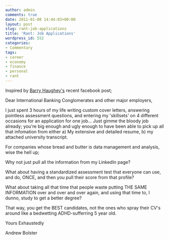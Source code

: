 ```yaml
---
author: admin
comments: true
date: 2011-01-08 14:44:03+00:00
layout: post
slug: rant-job-applications
title: 'Rant: Job Applications'
wordpress_id: 552
categories:
- Commentary
tags:
- career
- economy
- finance
- personal
- rant
---
```


Inspired by [Barry Haughey's](http://www.facebook.com/profile.php?id=533924992) recent facebook post;

Dear International Banking Conglomerates and other major employers,

I just spent 3 hours of my life writing custom cover letters, answering pointless assessment questions, and entering my 'skillsets' on 4 different occasions for an application for one job... Just gimme the bloody job already; you're big enough and ugly enough to have been able to pick up all that infomation from either a) My extensive and detailed resume, b) my attached university transcript.

For companies whose bread and butter is data management and analysis, wise the hell up;

Why not just pull all the information from my LinkedIn page?

What about having a standardized assessment test that everyone can use, and do, ONCE, and then you pull their score from that profile?

What about taking all that time that people waste putting THE SAME INFORMATION over and over and over again, and using that time to, I dunno, study to get a better degree?

That way, you get the BEST candidates, not the ones who spray their CV's around like a bedwetting ADHD-sufferring 5 year old.

Yours Exhaustedly

Andrew Bolster
